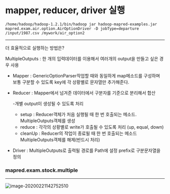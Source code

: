 # mapper, reducer, driver 실행



```
/home/hadoop/hadoop-1.2.1/bin/hadoop jar hadoop-mapred-examples.jar mapred.exam.air.option.AirOptionDriver -D jobType=departure /input/1987.csv /mywork/air_option2
```

---



더 효율적으로 실행하는 방법은?



MultipleOutputs : 한 개의 입력데이터를 이용해서 여러개의 output을 만들고 싶은 경우 사용

* Mapper : GenericOptionParser작업할 때와 동일하게 map메소드를 구성하며
  					 보통 구분할 수 있도록 key에 각 상황별로 문자열만 추가해준다.

* Reducer : Mapper에서 넘겨준 데이터에서 구분자를 기준으로 분리해서 합산

  -개별 output이 생성될 수 있도록 처리

  - setup : Reducer객체가 처음 실행될 때 한 번 호출되는 메소드.
    			MultipleOutputs객체를 생성
  - reduce : 각각의 상황별로 write가 호출될 수 있도록 처리
                   (up, equal, down)
  - cleanUp : Reducer의 작업이 종료될 때 한 번 호출되는 메소드
                      MultipleOutputs객체를 해제(반드시 처리)

* Driver : MultipleOutputs로 출력될 경로를 Path에 설정
                prefix로 구분문자열을 정의 









### mapred.exam.stock.multiple

---

![image-20200221142752510](C:\Users\student\AppData\Roaming\Typora\typora-user-images\image-20200221142752510.png)







